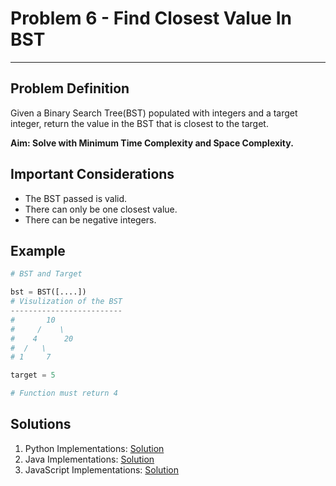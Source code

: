 # Problem 6 - Find Closest Value In BST
--------------------

## Problem Definition

<p>Given a Binary Search Tree(BST) populated with integers and a target integer, return the value in the BST that is closest to the target.</p>
<b>Aim: Solve with Minimum Time Complexity and Space Complexity.</b>

## Important Considerations

- The BST passed is valid.
- There can only be one closest value.
- There can be negative integers.


## Example
```python
# BST and Target

bst = BST([....])
# Visulization of the BST
-------------------------
#       10
#     /    \
#    4      20
#  /   \
# 1     7

target = 5

# Function must return 4 
```

## Solutions

1. Python Implementations: [Solution](Python/)
2. Java Implementations: [Solution](Java/)
2. JavaScript Implementations: [Solution](Javascript/)
